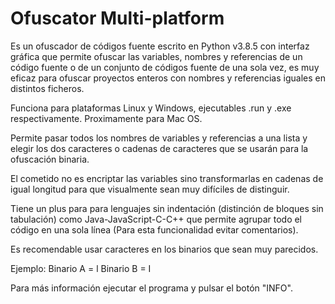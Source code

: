 # Ofuscator Multi-platform
Es un ofuscador de códigos fuente escrito en Python v3.8.5 con interfaz gráfica que permite ofuscar las variables, nombres y referencias 
de un código fuente o de un conjunto de códigos fuente de una sola vez, es muy eficaz para ofuscar proyectos enteros con nombres y referencias 
iguales en distintos ficheros.

Funciona para plataformas Linux y Windows, ejecutables .run y .exe respectivamente.
Proximamente para Mac OS.

Permite pasar todos los nombres de variables y referencias a una lista y elegir los dos caracteres o cadenas de caracteres que se usarán para la ofuscación binaria.

El cometido no es encriptar las variables sino transformarlas en cadenas de igual longitud para que visualmente sean muy difíciles de distinguir.

Tiene un plus para para lenguajes sin indentación (distinción de bloques sin tabulación) como Java-JavaScript-C-C++ que permite agrupar todo 
el código en una sola línea (Para esta funcionalidad evitar comentarios).

Es recomendable usar caracteres en los binarios que sean muy parecidos. 

Ejemplo: Binario A = l Binario B = I

Para más información ejecutar el programa y pulsar el botón "INFO".
